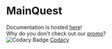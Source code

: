 # MainQuest 
Documentation is hosted [here](https://goo.gl/h8x6SA)!  
Why do you don't check out our [promo](https://www.youtube.com/watch?v=Nnt9KuhpjLA&feature=youtu.be.)?  
![Codacy Badge](https://api.codacy.com/project/badge/Grade/9df072a932474384bf668a645249fbcf)
[Codacy](https://www.codacy.com?utm_source=github.com&amp;utm_medium=referral&amp;utm_content=icrto/clashOfDevs&amp;utm_campaign=Badge_Grade)

